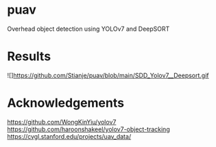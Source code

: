 # puav
Overhead object detection using YOLOv7 and DeepSORT

# Results
![]https://github.com/Stianje/puav/blob/main/SDD_Yolov7__Deepsort.gif

# Acknowledgements
https://github.com/WongKinYiu/yolov7
https://github.com/haroonshakeel/yolov7-object-tracking
https://cvgl.stanford.edu/projects/uav_data/
